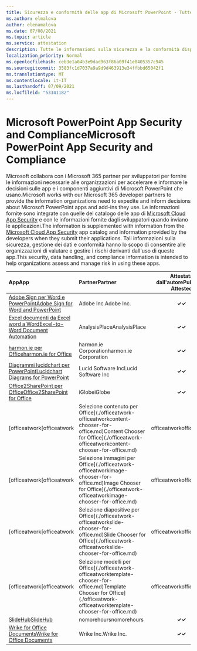 ```yaml
---
title: Sicurezza e conformità delle app di Microsoft PowerPoint - Tutte le app
ms.author: elmalova
author: elenamalova
ms.date: 07/08/2021
ms.topic: article
ms.service: attestation
description: Tutte le informazioni sulla sicurezza e la conformità disponibili per tutte le app PowerPoint Microsoft.
localization_priority: Normal
ms.openlocfilehash: ceb3e1a04b3e9dad963f86a09f41e8405357c945
ms.sourcegitcommit: 3583fc1d7037a9a9d9d463913e34ffbbd65042f1
ms.translationtype: MT
ms.contentlocale: it-IT
ms.lasthandoff: 07/09/2021
ms.locfileid: "53341182"
---
```

# <a name="microsoft-powerpoint-app-security-and-compliance"></a><span data-ttu-id="a7df5-103">Microsoft PowerPoint App Security and Compliance</span><span class="sxs-lookup"><span data-stu-id="a7df5-103">Microsoft PowerPoint App Security and Compliance</span></span>

<span data-ttu-id="a7df5-104">Microsoft collabora con i Microsoft 365 partner per sviluppatori per fornire le informazioni necessarie alle organizzazioni per accelerare e informare le decisioni sulle app e i componenti aggiuntivi di Microsoft PowerPoint che usano.</span><span class="sxs-lookup"><span data-stu-id="a7df5-104">Microsoft works with our Microsoft 365 developer partners to provide the information organizations need to expedite and inform decisions about Microsoft PowerPoint apps and add-ins they use.</span></span> <span data-ttu-id="a7df5-105">Le informazioni fornite sono integrate con quelle del catalogo delle app di [Microsoft Cloud App Security](https://www.microsoft.com/en-us/enterprise-mobility-security/cloud-app-security) e con le informazioni fornite dagli sviluppatori quando inviano le applicazioni.</span><span class="sxs-lookup"><span data-stu-id="a7df5-105">The information is supplemented with information from the [Microsoft Cloud App Security](https://www.microsoft.com/en-us/enterprise-mobility-security/cloud-app-security) app catalog and information provided by the developers when they submit their applications.</span></span> <span data-ttu-id="a7df5-106">Tali informazioni sulla sicurezza, gestione dei dati e conformità hanno lo scopo di consentire alle organizzazioni di valutare e gestire i rischi derivanti dall'uso di queste app.</span><span class="sxs-lookup"><span data-stu-id="a7df5-106">This security, data handling, and compliance information is intended to help organizations assess and manage risk in using these apps.</span></span>

| <span data-ttu-id="a7df5-107">**App**</span><span class="sxs-lookup"><span data-stu-id="a7df5-107">**App**</span></span> | <span data-ttu-id="a7df5-108">**Partner**</span><span class="sxs-lookup"><span data-stu-id="a7df5-108">**Partner**</span></span> | <span data-ttu-id="a7df5-109">**Attestata dall'autore**</span><span class="sxs-lookup"><span data-stu-id="a7df5-109">**Publisher Attested**</span></span> | <span data-ttu-id="a7df5-110">**Certificata**</span><span class="sxs-lookup"><span data-stu-id="a7df5-110">**Certified**</span></span> |
|:--------|:------------|:----------------------:|:-------------:|
| [<span data-ttu-id="a7df5-111">Adobe Sign per Word e PowerPoint</span><span class="sxs-lookup"><span data-stu-id="a7df5-111">Adobe Sign for Word and PowerPoint</span></span>](./adobe-inc-sign-for-word-and-powerpoint.md) | <span data-ttu-id="a7df5-112">Adobe Inc.</span><span class="sxs-lookup"><span data-stu-id="a7df5-112">Adobe Inc.</span></span> | <span data-ttu-id="a7df5-113">**✓**</span><span class="sxs-lookup"><span data-stu-id="a7df5-113">**✓**</span></span> | <img alt="Certified application badge" src="../media/certified-badge.png" height="25" width="25" /> |
| [<span data-ttu-id="a7df5-114">Excel documenti da Excel word a Word</span><span class="sxs-lookup"><span data-stu-id="a7df5-114">Excel-to-Word Document Automation</span></span>](./analysisplace-excel-to-word-document-automation.md) | <span data-ttu-id="a7df5-115">AnalysisPlace</span><span class="sxs-lookup"><span data-stu-id="a7df5-115">AnalysisPlace</span></span> | <span data-ttu-id="a7df5-116">**✓**</span><span class="sxs-lookup"><span data-stu-id="a7df5-116">**✓**</span></span> |  |
| [<span data-ttu-id="a7df5-117">harmon.ie per Office</span><span class="sxs-lookup"><span data-stu-id="a7df5-117">harmon.ie for Office</span></span>](./harmonie-corporation-for-office.md) | <span data-ttu-id="a7df5-118">harmon.ie Corporation</span><span class="sxs-lookup"><span data-stu-id="a7df5-118">harmon.ie Corporation</span></span> | <span data-ttu-id="a7df5-119">**✓**</span><span class="sxs-lookup"><span data-stu-id="a7df5-119">**✓**</span></span> |  |
| [<span data-ttu-id="a7df5-120">Diagrammi lucidchart per PowerPoint</span><span class="sxs-lookup"><span data-stu-id="a7df5-120">Lucidchart Diagrams for PowerPoint</span></span>](./lucid-software-inc-lucidchart-diagrams-for-powerpoint.md) | <span data-ttu-id="a7df5-121">Lucid Software Inc</span><span class="sxs-lookup"><span data-stu-id="a7df5-121">Lucid Software Inc</span></span> | <span data-ttu-id="a7df5-122">**✓**</span><span class="sxs-lookup"><span data-stu-id="a7df5-122">**✓**</span></span> |  |
| [<span data-ttu-id="a7df5-123">Office2SharePoint per Office</span><span class="sxs-lookup"><span data-stu-id="a7df5-123">Office2SharePoint for Office</span></span>](./iglobe-office2sharepoint-for-office.md) | <span data-ttu-id="a7df5-124">iGlobe</span><span class="sxs-lookup"><span data-stu-id="a7df5-124">iGlobe</span></span> | <span data-ttu-id="a7df5-125">**✓**</span><span class="sxs-lookup"><span data-stu-id="a7df5-125">**✓**</span></span> | <img alt="Certified application badge" src="../media/certified-badge.png" height="25" width="25" /> |
| <span data-ttu-id="a7df5-126">[officeatwork</span><span class="sxs-lookup"><span data-stu-id="a7df5-126">[officeatwork</span></span> | <span data-ttu-id="a7df5-127">Selezione contenuto per Office](./officeatwork-officeatworkcontent-chooser-for-office.md)</span><span class="sxs-lookup"><span data-stu-id="a7df5-127">Content Chooser for Office](./officeatwork-officeatworkcontent-chooser-for-office.md)</span></span> | <span data-ttu-id="a7df5-128">officeatwork</span><span class="sxs-lookup"><span data-stu-id="a7df5-128">officeatwork</span></span> | <span data-ttu-id="a7df5-129">**✓**</span><span class="sxs-lookup"><span data-stu-id="a7df5-129">**✓**</span></span> | <img alt="Certified application badge" src="../media/certified-badge.png" height="25" width="25" /> |
| <span data-ttu-id="a7df5-130">[officeatwork</span><span class="sxs-lookup"><span data-stu-id="a7df5-130">[officeatwork</span></span> | <span data-ttu-id="a7df5-131">Selezione immagini per Office](./officeatwork-officeatworkimage-chooser-for-office.md)</span><span class="sxs-lookup"><span data-stu-id="a7df5-131">Image Chooser for Office](./officeatwork-officeatworkimage-chooser-for-office.md)</span></span> | <span data-ttu-id="a7df5-132">officeatwork</span><span class="sxs-lookup"><span data-stu-id="a7df5-132">officeatwork</span></span> | <span data-ttu-id="a7df5-133">**✓**</span><span class="sxs-lookup"><span data-stu-id="a7df5-133">**✓**</span></span> |  |
| <span data-ttu-id="a7df5-134">[officeatwork</span><span class="sxs-lookup"><span data-stu-id="a7df5-134">[officeatwork</span></span> | <span data-ttu-id="a7df5-135">Selezione diapositive per Office](./officeatwork-officeatworkslide-chooser-for-office.md)</span><span class="sxs-lookup"><span data-stu-id="a7df5-135">Slide Chooser for Office](./officeatwork-officeatworkslide-chooser-for-office.md)</span></span> | <span data-ttu-id="a7df5-136">officeatwork</span><span class="sxs-lookup"><span data-stu-id="a7df5-136">officeatwork</span></span> | <span data-ttu-id="a7df5-137">**✓**</span><span class="sxs-lookup"><span data-stu-id="a7df5-137">**✓**</span></span> |  |
| <span data-ttu-id="a7df5-138">[officeatwork</span><span class="sxs-lookup"><span data-stu-id="a7df5-138">[officeatwork</span></span> | <span data-ttu-id="a7df5-139">Selezione modelli per Office](./officeatwork-officeatworktemplate-chooser-for-office.md)</span><span class="sxs-lookup"><span data-stu-id="a7df5-139">Template Chooser for Office](./officeatwork-officeatworktemplate-chooser-for-office.md)</span></span> | <span data-ttu-id="a7df5-140">officeatwork</span><span class="sxs-lookup"><span data-stu-id="a7df5-140">officeatwork</span></span> | <span data-ttu-id="a7df5-141">**✓**</span><span class="sxs-lookup"><span data-stu-id="a7df5-141">**✓**</span></span> | <img alt="Certified application badge" src="../media/certified-badge.png" height="25" width="25" /> |
| [<span data-ttu-id="a7df5-142">SlideHub</span><span class="sxs-lookup"><span data-stu-id="a7df5-142">SlideHub</span></span>](./nomorehours-slidehub.md) | <span data-ttu-id="a7df5-143">nomorehours</span><span class="sxs-lookup"><span data-stu-id="a7df5-143">nomorehours</span></span> | <span data-ttu-id="a7df5-144">**✓**</span><span class="sxs-lookup"><span data-stu-id="a7df5-144">**✓**</span></span> |  |
| [<span data-ttu-id="a7df5-145">Wrike for Office Documents</span><span class="sxs-lookup"><span data-stu-id="a7df5-145">Wrike for Office Documents</span></span>](./wrike-inc-for-office-documents.md) | <span data-ttu-id="a7df5-146">Wrike Inc.</span><span class="sxs-lookup"><span data-stu-id="a7df5-146">Wrike Inc.</span></span> | <span data-ttu-id="a7df5-147">**✓**</span><span class="sxs-lookup"><span data-stu-id="a7df5-147">**✓**</span></span> | <img alt="Certified application badge" src="../media/certified-badge.png" height="25" width="25" /> |
